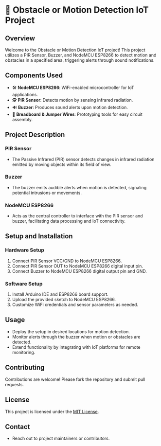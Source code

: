 # 🚀 Obstacle or Motion Detection IoT Project

## Overview
Welcome to the Obstacle or Motion Detection IoT project! This project utilizes a PIR Sensor, Buzzer, and NodeMCU ESP8266 to detect motion and obstacles in a specified area, triggering alerts through sound notifications.


## Components Used
- 🛠️ **NodeMCU ESP8266**: WiFi-enabled microcontroller for IoT applications.
- 🕵️ **PIR Sensor**: Detects motion by sensing infrared radiation.
- 🔊 **Buzzer**: Produces sound alerts upon motion detection.
- 🔌 **Breadboard & Jumper Wires**: Prototyping tools for easy circuit assembly.

## Project Description
### PIR Sensor
- The Passive Infrared (PIR) sensor detects changes in infrared radiation emitted by moving objects within its field of view.

### Buzzer
- The buzzer emits audible alerts when motion is detected, signaling potential intrusions or movements.

### NodeMCU ESP8266
- Acts as the central controller to interface with the PIR sensor and buzzer, facilitating data processing and IoT connectivity.

## Setup and Installation
### Hardware Setup
1. Connect PIR Sensor VCC/GND to NodeMCU ESP8266.
2. Connect PIR Sensor OUT to NodeMCU ESP8266 digital input pin.
3. Connect Buzzer to NodeMCU ESP8266 digital output pin and GND.

### Software Setup
1. Install Arduino IDE and ESP8266 board support.
2. Upload the provided sketch to NodeMCU ESP8266.
3. Customize WiFi credentials and sensor parameters as needed.

## Usage
- Deploy the setup in desired locations for motion detection.
- Monitor alerts through the buzzer when motion or obstacles are detected.
- Extend functionality by integrating with IoT platforms for remote monitoring.

## Contributing
Contributions are welcome! Please fork the repository and submit pull requests.

## License
This project is licensed under the [MIT License](https://github.com/bhargav-mistry/Obstacle-Detection/blob/main/LICENSE).

## Contact
- Reach out to project maintainers or contributors.
